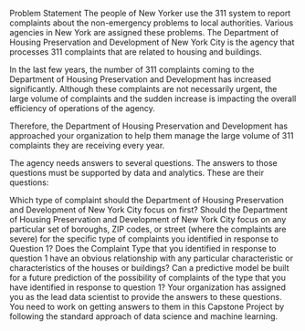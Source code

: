 Problem Statement The people of New Yorker use the 311 system to report complaints about the non-emergency problems to local authorities. Various agencies in New York are assigned these problems. The Department of Housing Preservation and Development of New York City is the agency that processes 311 complaints that are related to housing and buildings.

In the last few years, the number of 311 complaints coming to the Department of Housing Preservation and Development has increased significantly. Although these complaints are not necessarily urgent, the large volume of complaints and the sudden increase is impacting the overall efficiency of operations of the agency.

Therefore, the Department of Housing Preservation and Development has approached your organization to help them manage the large volume of 311 complaints they are receiving every year.

The agency needs answers to several questions. The answers to those questions must be supported by data and analytics. These are their questions:

Which type of complaint should the Department of Housing Preservation and Development of New York City focus on first?
Should the Department of Housing Preservation and Development of New York City focus on any particular set of boroughs, ZIP codes, or street (where the complaints are severe) for the specific type of complaints you identified in response to Question 1?
Does the Complaint Type that you identified in response to question 1 have an obvious relationship with any particular characteristic or characteristics of the houses or buildings?
Can a predictive model be built for a future prediction of the possibility of complaints of the type that you have identified in response to question 1?
Your organization has assigned you as the lead data scientist to provide the answers to these questions. You need to work on getting answers to them in this Capstone Project by following the standard approach of data science and machine learning.
